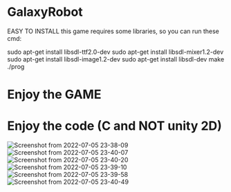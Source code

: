 # GalaxyRobot
EASY TO INSTALL
this game requires some libraries, so you can run these cmd:

sudo apt-get install libsdl-ttf2.0-dev
sudo apt-get install libsdl-mixer1.2-dev
sudo apt-get install libsdl-image1.2-dev
sudo apt-get install libsdl-dev
make
./prog

# Enjoy the GAME
# Enjoy the code (C and NOT unity 2D)
![Screenshot from 2022-07-05 23-38-09](https://user-images.githubusercontent.com/47029613/177422452-0d315db9-fdf6-47dd-a0af-22b33bb232ab.png)
![Screenshot from 2022-07-05 23-40-07](https://user-images.githubusercontent.com/47029613/177422291-d15955cf-d3c3-4db3-aaca-cb99b81098dc.png)
![Screenshot from 2022-07-05 23-40-20](https://user-images.githubusercontent.com/47029613/177422405-55a0724a-d32d-4933-b974-4a718fc16d39.png)
![Screenshot from 2022-07-05 23-39-10](https://user-images.githubusercontent.com/47029613/177422482-57b79f4f-e8a3-43c9-b4f5-da0490f8cf45.png)
![Screenshot from 2022-07-05 23-39-58](https://user-images.githubusercontent.com/47029613/177422494-87665e1e-aaf6-41f5-9d67-3a5c46bb43c0.png)
![Screenshot from 2022-07-05 23-40-49](https://user-images.githubusercontent.com/47029613/177422500-525ed733-8dd4-4e50-95be-c7f96e9ba21c.png)
